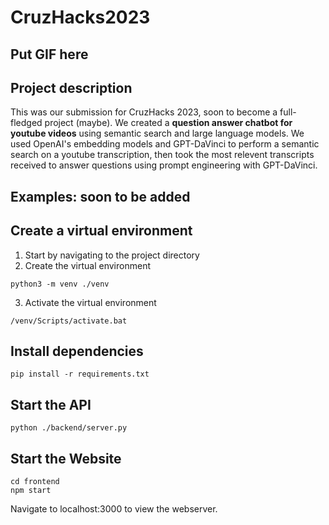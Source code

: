 # CruzHacks2023

## Put GIF here

## Project description 

This was our submission for CruzHacks 2023, soon to become a full-fledged project (maybe). We created a **question answer chatbot for youtube videos** using semantic search and large language models. We used OpenAI's embedding models and GPT-DaVinci to perform a semantic search on a youtube transcription, then took the most relevent transcripts received to answer questions using prompt engineering with GPT-DaVinci.

## Examples: soon to be added 

## Create a virtual environment
1. Start by navigating to the project directory
2. Create the virtual environment
```console 
python3 -m venv ./venv
```
3. Activate the virtual environment
```console 
/venv/Scripts/activate.bat
```
## Install dependencies
```console 
pip install -r requirements.txt
```
## Start the API
```console 
python ./backend/server.py
```

## Start the Website
```console
cd frontend
npm start
```

Navigate to localhost:3000 to view the webserver.

